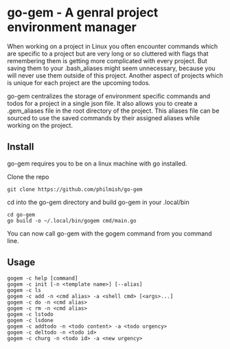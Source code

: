 # go-gem - A genral project environment manager

When working on a project in Linux you often encounter commands which are specific to
a project but are very long or so cluttered with flags that remembering them is getting more complicated with every project.
But saving them to your .bash_aliases might seem unnecessary, because you will never use them outside of this project.
Another aspect of projects which is unique for each project are the upcoming todos.

go-gem centralizes the storage of environment specific commands and todos for a project in a single json file.
It also allows you to create a .gem_aliases file in the root directory of the project.
This aliases file can be sourced to use the saved commands by their assigned aliases while working on the project.

## Install

go-gem requires you to be on a linux machine with go installed.

Clone the repo
```
git clone https://github.com/philmish/go-gem
```

cd into the go-gem directory and build go-gem in your .local/bin
```
cd go-gem
go build -o ~/.local/bin/gogem cmd/main.go
```

You can now call go-gem with the gogem command from you command line.

## Usage

```
gogem -c help [command]
gogem -c init [-n <template name>] [--alias]
gogem -c ls
gogem -c add -n <cmd alias> -a <shell cmd> [<args>...]
gogem -c do -n <cmd alias>
gogem -c rm -n <cmd alias>
gogem -c lstodo
gogem -c lsdone
gogem -c addtodo -n <todo content> -a <todo urgency>
gogem -c deltodo -n <todo id>
gogem -c churg -n <todo id> -a <new urgency>
```
